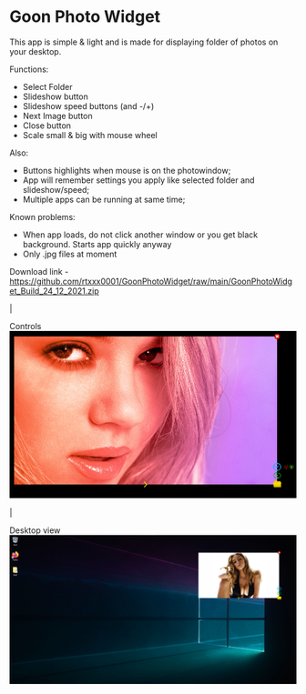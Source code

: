 # Goon Photo Widget

This app is simple & light and is made for displaying folder of photos on your desktop. 

Functions:
- Select Folder
- Slideshow button 
- Slideshow speed buttons (and -/+)
- Next Image button
- Close button
- Scale small & big with mouse wheel

Also:
+ Buttons highlights when mouse is on the photowindow;
+ App will remember settings you apply like selected folder and slideshow/speed;
+ Multiple apps can be running at same time;

Known problems:
- When app loads, do not click another window or you get black background. Starts app quickly anyway
- Only .jpg files at moment

Download link - https://github.com/rtxxx0001/GoonPhotoWidget/raw/main/GoonPhotoWidget_Build_24_12_2021.zip

|

Controls
![myimage-alt-tag](https://raw.githubusercontent.com/rtxxx0001/GoonPhotoWidget/main/GPW1.png)

|

Desktop view
![myimage-alt-tag](https://raw.githubusercontent.com/rtxxx0001/GoonPhotoWidget/main/GPW3.png)
